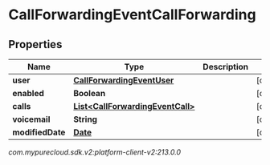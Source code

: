 # CallForwardingEventCallForwarding


## Properties

| Name | Type | Description | Notes |
| ------------ | ------------- | ------------- | ------------- |
| **user** | [**CallForwardingEventUser**](CallForwardingEventUser) |  |  [optional] |
| **enabled** | **Boolean** |  |  [optional] |
| **calls** | [**List&lt;CallForwardingEventCall&gt;**](CallForwardingEventCall) |  |  [optional] |
| **voicemail** | **String** |  |  [optional] |
| **modifiedDate** | [**Date**](Date) |  |  [optional] |




_com.mypurecloud.sdk.v2:platform-client-v2:213.0.0_
